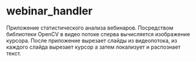# webinar_handler
Приложение статистического анализа вебинаров. Посредством библиотеки OpenCV в видео потоке сперва вычисляется изображение курсора. После приложение вырезает слайды из видеопотока, из каждого слайда вырезает курсор а затем локализует и распознает текст.
